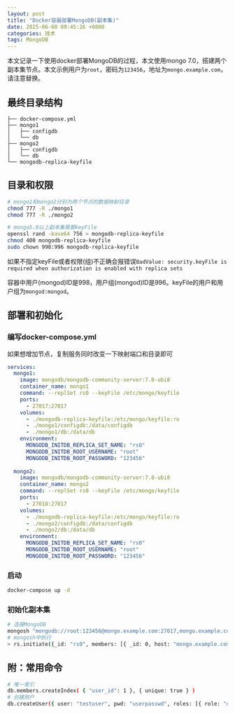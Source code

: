 ```yaml
---
layout: post
title: "Docker容器部署MongoDB(副本集)"
date: 2025-06-08 09:45:26 +0800
categories: 技术
tags: MongoDB
---
```


本文记录一下使用docker部署MongoDB的过程，本文使用mongo 7.0，搭建两个副本集节点。本文示例用户为`root`，密码为`123456`，地址为`mongo.example.com`，请注意替换。


## 最终目录结构

```
├── docker-compose.yml
├── mongo1
│   ├── configdb
│   └── db
├── mongo2
│   ├── configdb
│   └── db
└── mongodb-replica-keyfile
```

## 目录和权限

```bash
# mongo1和mongo2分别为两个节点的数据映射目录
chmod 777 -R ./mongo1
chmod 777 -R ./mongo2

# mongo5.0以上副本集需要keyFile
openssl rand -base64 756 > mongodb-replica-keyfile
chmod 400 mongodb-replica-keyfile
sudo chown 998:996 mongodb-replica-keyfile
```

如果不指定keyFile或者权限(组)不正确会报错误`BadValue: security.keyFile is required when authorization is enabled with replica sets`

容器中用户(mongod)ID是998，用户组(mongod)ID是996。keyFile的用户和用户组为`mongod:mongod`。

## 部署和初始化

### 编写docker-compose.yml

如果想增加节点，复制服务同时改变一下映射端口和目录即可

```yaml
services:
  mongo1:
    image: mongodb/mongodb-community-server:7.0-ubi8
    container_name: mongo1
    command: --replSet rs0 --keyFile /etc/mongo/keyfile
    ports:
      - 27017:27017
    volumes:
      - ./mongodb-replica-keyfile:/etc/mongo/keyfile:ro
      - ./mongo1/configdb:/data/configdb
      - ./mongo1/db:/data/db
    environment:
      MONGODB_INITDB_REPLICA_SET_NAME: "rs0"
      MONGODB_INITDB_ROOT_USERNAME: "root"
      MONGODB_INITDB_ROOT_PASSWORD: "123456"
  
  mongo2:
    image: mongodb/mongodb-community-server:7.0-ubi8
    container_name: mongo2
    command: --replSet rs0 --keyFile /etc/mongo/keyfile
    ports:
      - 27018:27017
    volumes:
      - ./mongodb-replica-keyfile:/etc/mongo/keyfile:ro
      - ./mongo2/configdb:/data/configdb
      - ./mongo2/db:/data/db
    environment:
      MONGODB_INITDB_REPLICA_SET_NAME: "rs0"
      MONGODB_INITDB_ROOT_USERNAME: "root"
      MONGODB_INITDB_ROOT_PASSWORD: "123456"
```

### 启动

```bash
docker-compose up -d
```

### 初始化副本集

```bash
# 连接MongoDB
mongosh "mongodb://root:123456@mongo.example.com:27017,mongo.example.com:27018/admin?authSource=admin&replicaSet=rs0"
# mongosh中执行
> rs.initiate({_id: "rs0", members: [{ _id: 0, host: "mongo.example.com:27017" },{ _id: 1, host: "mongo.example.com:27018" }]})
```

## 附：常用命令

```sh
# 唯一索引
db.members.createIndex( { "user_id": 1 }, { unique: true } )
# 创建用户
db.createUser({ user: "testuser", pwd: "userpasswd", roles: [{ role: "dbOwner", db: "testdb" }] })
```
